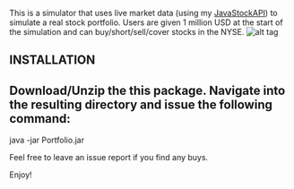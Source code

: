 This is a simulator that uses live market data (using my [JavaStockAPI](https://github.com/nkrishn9/JavaStockAPI)) to simulate a real stock portfolio. 
Users are given 1 million USD at the start of the simulation and can buy/short/sell/cover stocks in the NYSE.
![alt tag](https://github.com/nkrishn9/Stock-Portfolio-Simulator/blob/master/Screenshots/demo.gif)

INSTALLATION
------------
Download/Unzip the this package. 
Navigate into the resulting directory and issue the following command:
----------------------
java -jar Portfolio.jar

Feel free to leave an issue report if you find any buys.

Enjoy!